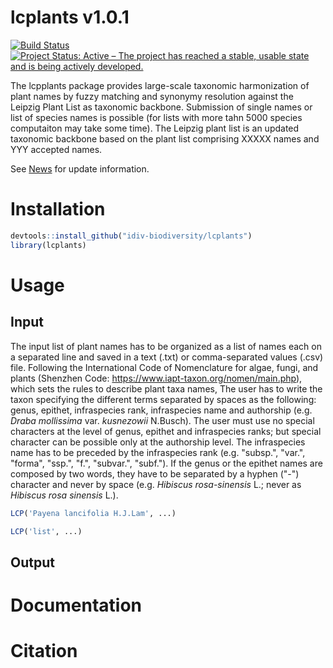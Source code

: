 # lcplants v1.0.1
[![Build Status](https://travis-ci.org/ropensci/lcplants.svg?branch=master)]()
[![Project Status: Active – The project has reached a stable, usable state and is being actively developed.](https://www.repostatus.org/badges/latest/active.svg)](https://www.repostatus.org/#active)

The lcpplants package provides large-scale taxonomic harmonization of plant names by fuzzy matching and synonymy resolution against the Leipzig Plant List as taxonomic backbone. Submission of single names or list of species names is possible (for lists with more tahn 5000 species computaiton may take some time). The Leipzig plant list is an updated taxonomic backbone based on the plant list comprising XXXXX names and YYY accepted names.


See [News](https://github.com/idiv-biodiversity/lcplants/NEWS.md) for update information.

# Installation

```r
devtools::install_github("idiv-biodiversity/lcplants")
library(lcplants)
```

# Usage

## Input
The input list of plant names has to be organized as a list of names each on a separated line and saved in a text (.txt) or comma-separated values (.csv) file. Following the International Code of Nomenclature for algae, fungi, and plants (Shenzhen Code: https://www.iapt-taxon.org/nomen/main.php), which sets the rules to describe plant taxa names, The user has to write the taxon specifying the different terms separated by spaces as the following: genus, epithet, infraspecies rank, infraspecies name and authorship (e.g. *Draba mollissima* var. *kusnezowii* N.Busch). The user must use no special characters at the level of genus, epithet and infraspecies  ranks; but special character can be possible only at the authorship level. The infraspecies name has to be preceded by the infraspecies rank (e.g. "subsp.", "var.", "forma", "ssp.", "f.", "subvar.", "subf."). If the genus or the epithet names are composed by two words, they have to be separated by a hyphen ("-") character and never by space (e.g. *Hibiscus rosa-sinensis* L.; never as *Hibiscus rosa sinensis* L.).

```r
LCP('Payena lancifolia H.J.Lam', ...)

LCP('list', ...)

```

## Output

# Documentation


# Citation


